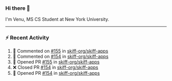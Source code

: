 ### Hi there 👋

I'm Venu, MS CS Student at New York University.

---

### :zap: Recent Activity

<!--RECENT_ACTIVITY:start-->
1. 💬 Commented on [#155](https://github.com/skiff-org/skiff-apps/pull/155#issuecomment-1837282051) in [skiff-org/skiff-apps](https://github.com/skiff-org/skiff-apps)
2. 💬 Commented on [#154](https://github.com/skiff-org/skiff-apps/pull/154#issuecomment-1837269560) in [skiff-org/skiff-apps](https://github.com/skiff-org/skiff-apps)
3. 💪 Opened PR [#155](https://github.com/skiff-org/skiff-apps/pull/155) in [skiff-org/skiff-apps](https://github.com/skiff-org/skiff-apps)
4. ❌ Closed PR [#154](https://github.com/skiff-org/skiff-apps/pull/154) in [skiff-org/skiff-apps](https://github.com/skiff-org/skiff-apps)
5. 💪 Opened PR [#154](https://github.com/skiff-org/skiff-apps/pull/154) in [skiff-org/skiff-apps](https://github.com/skiff-org/skiff-apps)
<!--RECENT_ACTIVITY:end-->

<!--
**vchrombie/vchrombie** is a ✨ _special_ ✨ repository because its `README.md` (this file) appears on your GitHub profile.

Here are some ideas to get you started:

- 🔭 I’m currently working on ...
- 🌱 I’m currently learning ...
- 👯 I’m looking to collaborate on ...
- 🤔 I’m looking for help with ...
- 💬 Ask me about ...
- 📫 How to reach me: ...
- 😄 Pronouns: ...
- ⚡ Fun fact: ...
-->
